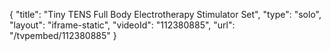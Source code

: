 {
    "title": "Tiny TENS Full Body Electrotherapy Stimulator Set",
    "type": "solo",
    "layout": "iframe-static",
    "videoId": "112380885",
    "url": "\/tvpembed\/112380885"
}
